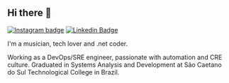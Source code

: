 ## Hi there 👋
[![Instagram badge](https://img.shields.io/badge/-instagram-red?link=https://www.instagram.com/plinio_nascimento/)](https://www.instagram.com/plinio_nascimento/)
[![Linkedin Badge](https://img.shields.io/badge/-LinkedIn-blue?style=flat-square&logo=Linkedin&logoColor=white&link=https://www.linkedin.com/in/plinio-nascimento-8b4ab6146/)](https://www.linkedin.com/in/plinio-nascimento-8b4ab6146/)

I'm a musician, tech lover and .net coder.

Working as a DevOps/SRE engineer, passionate with automation and CRE culture. Graduated in Systems Analysis and Development at São Caetano do Sul Technological College in Brazil.
